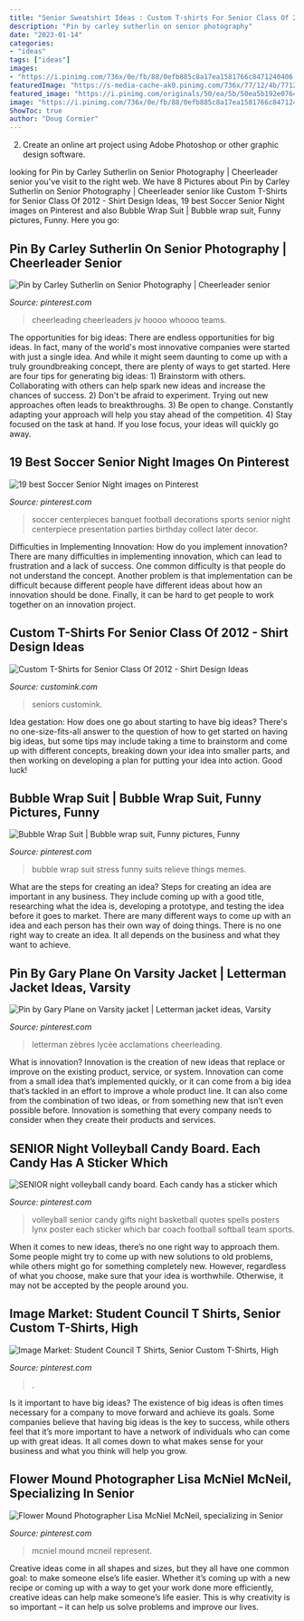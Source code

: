 ```yaml
---
title: "Senior Sweatshirt Ideas : Custom T-shirts For Senior Class Of 2012"
description: "Pin by carley sutherlin on senior photography"
date: "2023-01-14"
categories:
- "ideas"
tags: ["ideas"]
images:
- "https://i.pinimg.com/736x/0e/fb/88/0efb885c8a17ea1581766c8471240406--bubble-wrap-bubbles.jpg"
featuredImage: "https://s-media-cache-ak0.pinimg.com/736x/77/12/4b/77124b1515b5dc2d0b053478a1bf7e26--soccer-party-sports-party.jpg"
featured_image: "https://i.pinimg.com/originals/50/ea/5b/50ea5b192e076470ec3916b81b4664ef.jpg"
image: "https://i.pinimg.com/736x/0e/fb/88/0efb885c8a17ea1581766c8471240406--bubble-wrap-bubbles.jpg"
ShowToc: true
author: "Doug Cormier"
---
```



2. Create an online art project using Adobe Photoshop or other graphic design software.

	

		
looking for Pin by Carley Sutherlin on Senior Photography | Cheerleader senior you've visit to the right web. We have 8 Pictures about Pin by Carley Sutherlin on Senior Photography | Cheerleader senior like Custom T-Shirts for Senior Class Of 2012 - Shirt Design Ideas, 19 best Soccer Senior Night images on Pinterest and also Bubble Wrap Suit | Bubble wrap suit, Funny pictures, Funny. Here you go:
		
    
## Pin By Carley Sutherlin On Senior Photography | Cheerleader Senior

<img loading=lazy src="https://i.pinimg.com/originals/9d/c3/dd/9dc3dd9a6d591f90848c323133c73676.jpg" onerror="this.onerror=null;this.src='https://tse1.mm.bing.net/th?id=OIP.zxW2DhHSsuBKmSAiqx9MvAAAAA&amp;pid=15.1';" alt="Pin by Carley Sutherlin on Senior Photography | Cheerleader senior">

_Source: pinterest.com_

>cheerleading cheerleaders jv hoooo whoooo teams. 

	

The opportunities for big ideas:
There are endless opportunities for big ideas. In fact, many of the world's most innovative companies were started with just a single idea. And while it might seem daunting to come up with a truly groundbreaking concept, there are plenty of ways to get started. Here are four tips for generating big ideas: 1) Brainstorm with others. Collaborating with others can help spark new ideas and increase the chances of success. 2) Don't be afraid to experiment. Trying out new approaches often leads to breakthroughs. 3) Be open to change. Constantly adapting your approach will help you stay ahead of the competition. 4) Stay focused on the task at hand. If you lose focus, your ideas will quickly go away.

    
## 19 Best Soccer Senior Night Images On Pinterest

<img loading=lazy src="https://s-media-cache-ak0.pinimg.com/736x/77/12/4b/77124b1515b5dc2d0b053478a1bf7e26--soccer-party-sports-party.jpg" onerror="this.onerror=null;this.src='https://tse4.mm.bing.net/th?id=OIP.oyVyOdV5Wk7uWt56FXAKGwHaJ3&amp;pid=15.1';" alt="19 best Soccer Senior Night images on Pinterest">

_Source: pinterest.com_

>soccer centerpieces banquet football decorations sports senior night centerpiece presentation parties birthday collect later decor. 

	

Difficulties in Implementing Innovation: How do you implement innovation?
There are many difficulties in implementing innovation, which can lead to frustration and a lack of success. One common difficulty is that people do not understand the concept. Another problem is that implementation can be difficult because different people have different ideas about how an innovation should be done. Finally, it can be hard to get people to work together on an innovation project.

    
## Custom T-Shirts For Senior Class Of 2012 - Shirt Design Ideas

<img loading=lazy src="https://s3.amazonaws.com/customink-iotw-east-prod/images/15966/original/310700_2416259447002_1266814326_2958574_459370335_n.jpg?1324347573" onerror="this.onerror=null;this.src='https://tse4.mm.bing.net/th?id=OIP.VPCjhZHtrgb6ajB__PTCPQHaE8&amp;pid=15.1';" alt="Custom T-Shirts for Senior Class Of 2012 - Shirt Design Ideas">

_Source: customink.com_

>seniors customink. 

	

Idea gestation: How does one go about starting to have big ideas?
There's no one-size-fits-all answer to the question of how to get started on having big ideas, but some tips may include taking a time to brainstorm and come up with different concepts, breaking down your idea into smaller parts, and then working on developing a plan for putting your idea into action. Good luck!

    
## Bubble Wrap Suit | Bubble Wrap Suit, Funny Pictures, Funny

<img loading=lazy src="https://i.pinimg.com/736x/0e/fb/88/0efb885c8a17ea1581766c8471240406--bubble-wrap-bubbles.jpg" onerror="this.onerror=null;this.src='https://tse1.mm.bing.net/th?id=OIP.94gbx7-zFShXOcGfzPxc9QHaKk&amp;pid=15.1';" alt="Bubble Wrap Suit | Bubble wrap suit, Funny pictures, Funny">

_Source: pinterest.com_

>bubble wrap suit stress funny suits relieve things memes. 

	

What are the steps for creating an idea?
Steps for creating an idea are important in any business. They include coming up with a good title, researching what the idea is, developing a prototype, and testing the idea before it goes to market. 
There are many different ways to come up with an idea and each person has their own way of doing things. There is no one right way to create an idea. It all depends on the business and what they want to achieve.

    
## Pin By Gary Plane On Varsity Jacket | Letterman Jacket Ideas, Varsity

<img loading=lazy src="https://i.pinimg.com/originals/50/ea/5b/50ea5b192e076470ec3916b81b4664ef.jpg" onerror="this.onerror=null;this.src='https://tse4.mm.bing.net/th?id=OIP.IxJovXnAF_9Yvugse1ADGwHaJ4&amp;pid=15.1';" alt="Pin by Gary Plane on Varsity jacket | Letterman jacket ideas, Varsity">

_Source: pinterest.com_

>letterman zèbres lycée acclamations cheerleading. 

	

What is innovation?
Innovation is the creation of new ideas that replace or improve on the existing product, service, or system. Innovation can come from a small idea that’s implemented quickly, or it can come from a big idea that’s tackled in an effort to improve a whole product line. It can also come from the combination of two ideas, or from something new that isn’t even possible before. Innovation is something that every company needs to consider when they create their products and services.

    
## SENIOR Night Volleyball Candy Board. Each Candy Has A Sticker Which

<img loading=lazy src="https://s-media-cache-ak0.pinimg.com/736x/da/da/dd/dadadd4ff78b612af00a5f25eb57188c.jpg" onerror="this.onerror=null;this.src='https://tse1.mm.bing.net/th?id=OIP.kNoE2xuQK09yqajsd5JfSwHaJ3&amp;pid=15.1';" alt="SENIOR night volleyball candy board. Each candy has a sticker which">

_Source: pinterest.com_

>volleyball senior candy gifts night basketball quotes spells posters lynx poster each sticker which bar coach football softball team sports. 

	

When it comes to new ideas, there’s no one right way to approach them. Some people might try to come up with new solutions to old problems, while others might go for something completely new. However, regardless of what you choose, make sure that your idea is worthwhile. Otherwise, it may not be accepted by the people around you.

    
## Image Market: Student Council T Shirts, Senior Custom T-Shirts, High

<img loading=lazy src="https://i.pinimg.com/originals/6b/64/7a/6b647a1318ae12a63d7678375401f359.jpg" onerror="this.onerror=null;this.src='https://tse3.mm.bing.net/th?id=OIP.iJxNXzN1kM59UIJ5X5gUxQHaDH&amp;pid=15.1';" alt="Image Market: Student Council T Shirts, Senior Custom T-Shirts, High">

_Source: pinterest.com_

>. 

	

Is it important to have big ideas?
The existence of big ideas is often times necessary for a company to move forward and achieve its goals. Some companies believe that having big ideas is the key to success, while others feel that it’s more important to have a network of individuals who can come up with great ideas. It all comes down to what makes sense for your business and what you think will help you grow.

    
## Flower Mound Photographer Lisa McNiel McNeil, Specializing In Senior

<img loading=lazy src="https://i.pinimg.com/originals/28/fa/0d/28fa0dfdb61510b1094ddece12971ae3.jpg" onerror="this.onerror=null;this.src='https://tse3.mm.bing.net/th?id=OIP.mzCPla2npiuHAas1z4JObgHaLH&amp;pid=15.1';" alt="Flower Mound Photographer Lisa McNiel McNeil, specializing in Senior">

_Source: pinterest.com_

>mcniel mound mcneil represent. 

	

Creative ideas come in all shapes and sizes, but they all have one common goal: to make someone else’s life easier. Whether it’s coming up with a new recipe or coming up with a way to get your work done more efficiently, creative ideas can help make someone’s life easier. This is why creativity is so important – it can help us solve problems and improve our lives.

